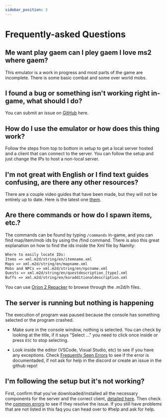 ```yaml
---
sidebar_position: 3
---
```


# Frequently-asked Questions

## Me want play gaem can I pley gaem I love ms2 where gaem?

This emulator is a work in progress and most parts of the game are incomplete. There is some basic combat and some over world mobs.

## I found a bug or something isn't working right in-game, what should I do?

You can submit an issue on [GitHub](https://github.com/AlanMorel/MapleServer2/issues) here.

## How do I use the emulator or how does this thing work?

Follow the steps from top to bottom in setup to get a local server hosted and a client that can connect to the server. You can follow the setup and just change the IPs to host a non-local server.

## I'm not great with English or I find text guides confusing, are there any other resources?

There are a couple video guides that have been made, but they will not be entirely up to date. Here is the latest one [them](https://www.youtube.com/watch?v=t_8rBcu6Sv8).

## Are there commands or how do I spawn items, etc.?

The commands can be found by typing `/commands` in-game, and you can find map/item/mob ids by using the /find command. There is also this great explanation on how to find the ids inside the Xml file by Namity:

```txt
Where to easily locate IDs:
Items => xml.m2d/string/en/itemname.xml
Maps => xml.m2d/string/en/mapname.xml
Mobs and NPCs => xml.m2d/string/en/npcname.xml
Quests => xml.m2d/string/en/questdescription_[type].xml
Buffs => xml.m2d/string/en/koradditionaldescription.xml
```

You can use [Orion 2 Repacker](https://github.com/AngeloTadeucci/Orion2-Repacker) to browse through the .m2d/h files.

## The server is running but nothing is happening

The execution of program was paused because the console has something selected or the program crashed.

- Make sure in the console window, nothing is selected. You can check by looking at the title, if it says "Select ..." you need to click once inside or press `ESC` to stop selecting.

- Look inside the editor (VSCode, Visual Studio, etc) to see if you have any exceptions. Check [Frequently Seen Errors](/docs/fse) to see if the error is documentaded, if not ask for help in the discord or create an issue in the github repo!

## I'm following the setup but it's not working?

First, confirm that you've downloaded/installed all the necessary components for the server and the correct client, [detailed here](/docs/setup/resources-setup). Then check the [common errors](/docs/fse) to see if they resolve the issue. If you still have problems that are not listed in this faq you can head over to #help and ask for help.
